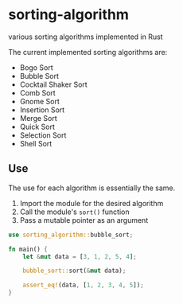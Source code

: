 # sorting-algorithm

various sorting algorithms implemented in Rust

The current implemented sorting algorithms are:

- Bogo Sort
- Bubble Sort
- Cocktail Shaker Sort
- Comb Sort
- Gnome Sort
- Insertion Sort
- Merge Sort
- Quick Sort
- Selection Sort
- Shell Sort

## Use

The use for each algorithm is essentially the same.

1. Import the module for the desired algorithm
2. Call the module's `sort()` function
3. Pass a mutable pointer as an argument

```Rust
use sorting_algorithm::bubble_sort;

fn main() {
    let &mut data = [3, 1, 2, 5, 4];

    bubble_sort::sort(&mut data);

    assert_eq!(data, [1, 2, 3, 4, 5]);
}
```
